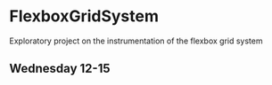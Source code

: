 # FlexboxGridSystem
Exploratory project on the instrumentation of the flexbox grid system

## Wednesday 12-15